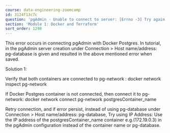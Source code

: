 ```yaml
---
course: data-engineering-zoomcamp
id: 3124f13c7c
question: 'pgAdmin - Unable to connect to server: [Errno -3] Try again'
section: 'Module 1: Docker and Terraform'
sort_order: 1290
---
```


This error occurs in connecting pgAdmin with Docker Postgres. In tutorial, in the pgAdmin server creation under Connection > Host name/address: pg-database is given and resulted in the above mentioned error when saved.

Solution 1:

Verify that both containers are connected to pg-network : docker network inspect pg-network

If Docker Postgres container is not connected, then connect it to pg-network: docker network connect pg-network postgresContainer_name

Retry connection, and if error persist, instead of using pg-database under Connection > Host name/address: pg-database, Try using IP Address: Use the IP address of the postgresContainer_name container e.g.(172.19.0.3) in the pgAdmin configuration instead of the container name or pg-database.

